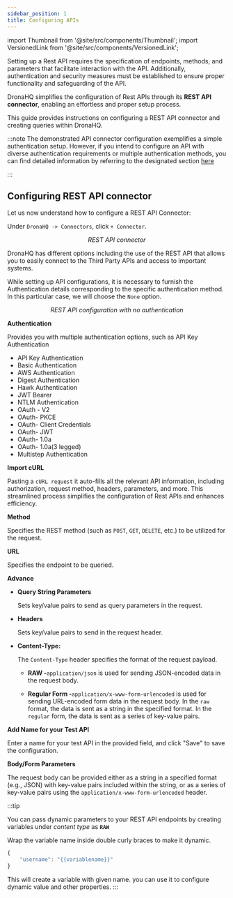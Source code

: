 ```yaml
---
sidebar_position: 1
title: Configuring APIs
---
```


import Thumbnail from '@site/src/components/Thumbnail';
import VersionedLink from '@site/src/components/VersionedLink';

Setting up a Rest API requires the specification of endpoints, methods, and parameters that facilitate interaction with the API. Additionally, authentication and security measures must be established to ensure proper functionality and safeguarding of the API.

DronaHQ simplifies the configuration of Rest APIs through its **REST API connector**, enabling an effortless and proper setup process.

This guide provides instructions on configuring a REST API connector and creating queries within DronaHQ.

:::note
The demonstrated API connector configuration exemplifies a simple authentication setup. However, if you intend to configure an API with diverse authentication requirements or multiple authentication methods, you can find detailed information by referring to the designated section [here](docs/rest-apis/api_authentication.md)

:::

## Configuring REST API connector

Let us now understand how to configure a REST API Connector:

Under `DronaHQ -> Connectors`, click `+ Connector`.

<figure>
  <Thumbnail src="/img/restapi-inlist.png" alt="REST API connector" width='400px'/>
  <figcaption align = "center"><i>REST API connector</i></figcaption>
</figure>

DronaHQ has different options including the use of the REST API that allows you to easily connect to the Third Party APIs and access to important systems.

While setting up API configurations, it is necessary to furnish the Authentication details corresponding to the specific authentication method. In this particular case, we will choose the `None` option.

<figure>
  <Thumbnail src="/img/restapi-config.png" alt="REST API configuration" />
  <figcaption align = "center"><i>REST API configuration with no authentication</i></figcaption>
</figure>

**Authentication**

Provides you with multiple authentication options, such as
API Key Authentication

- API Key Authentication
- Basic Authentication
- AWS Authentication
- Digest Authentication
- Hawk Authentication
- JWT Bearer
- NTLM Authentication
- OAuth - V2
- OAuth- PKCE
- OAuth- Client Credentials
- OAuth- JWT
- OAuth- 1.0a
- OAuth- 1.0a(3 legged)
- Multistep Authentication

**Import cURL**

Pasting a `cURL request` it auto-fills all the relevant API information, including authorization, request method, headers, parameters, and more. This streamlined process simplifies the configuration of Rest APIs and enhances efficiency.

**Method**

Specifies the REST method (such as `POST`, `GET`, `DELETE`, etc.) to be utilized for the request.

**URL**

Specifies the endpoint to be queried.

**Advance**

- **Query String Parameters**

  Sets key/value pairs to send as query parameters in the request.

- **Headers**

  Sets key/value pairs to send in the request header.

- **Content-Type:**

  The `Content-Type` header specifies the format of the request payload.

  - **RAW -**`application/json` is used for sending JSON-encoded data in the request body.

  - **Regular Form -**`application/x-www-form-urlencoded` is used for sending URL-encoded form data in the request body.
    In the `raw` format, the data is sent as a string in the specified format. In the `regular` form, the data is sent as a series of key-value pairs.

**Add Name for your Test API**

Enter a name for your test API in the provided field, and click "Save" to save the configuration.

**Body/Form Parameters**

The request body can be provided either as a string in a specified format (e.g., JSON) with key-value pairs included within the string, or as a series of key-value pairs using the `application/x-www-form-urlencoded` header.

:::tip

You can pass dynamic parameters to your REST API endpoints by creating variables under _content type_ as **`RAW`**

Wrap the variable name inside double curly braces to make it dynamic.

```js
{
    "username": "{{variablename}}"
}
```

This will create a variable with given name. you can use it to configure dynamic value and other properties.
:::
